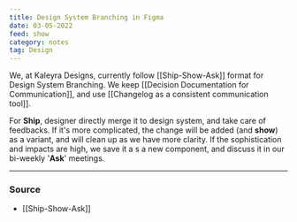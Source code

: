 ```yaml
---
title: Design System Branching in Figma
date: 03-05-2022
feed: show
category: notes
tag: Design
---
```

We, at Kaleyra Designs, currently follow [[Ship-Show-Ask]] format for Design System Branching. We keep [[Decision Documentation for Communication]], and use [[Changelog as a consistent communication tool]]. 

For **Ship**, designer directly merge it to design system, and take care of feedbacks. If it's more complicated, the change will be added (and **show**) as a variant, and will clean up as we have more clarity. If the sophistication and impacts are high, we save it a s a new component, and discuss it in our bi-weekly '**Ask**' meetings. 

--- 
### Source
- [[Ship-Show-Ask]]